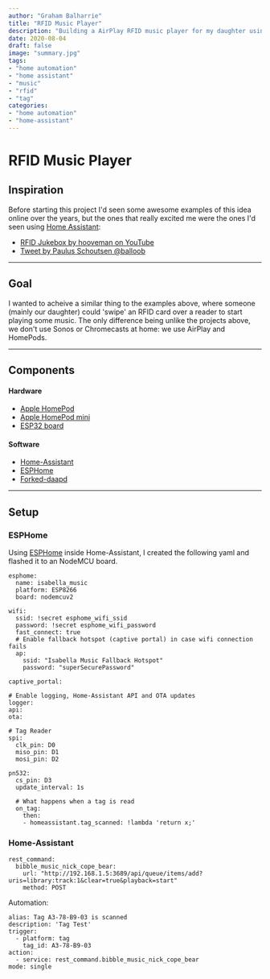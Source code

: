 ```yaml
---
author: "Graham Balharrie"
title: "RFID Music Player"
description: "Building a AirPlay RFID music player for my daughter using Home-Assistant."
date: 2020-08-04
draft: false
image: "summary.jpg"
tags:
- "home automation"
- "home assistant"
- "music"
- "rfid"
- "tag"
categories:
- "home automation"
- "home-assistant"
---
```


# RFID Music Player
## Inspiration

Before starting this project I'd seen some awesome examples of this idea online over the years, but the ones that really excited me were the ones I'd seen using [Home Assistant](https://www.home-assistant.io):

- [RFID Jukebox by hooveman on YouTube](https://www.youtube.com/watch?v=AvCseOQidSw)
- [Tweet by Paulus Schoutsen @balloob](https://twitter.com/balloob/status/1006222676644515841?s=20)

---

## Goal

I wanted to acheive a similar thing to the examples above, where someone (mainly our daughter) could 'swipe' an RFID card over a reader to start playing some music. The only difference being unlike the projects above, we don't use Sonos or Chromecasts at home: we use AirPlay and HomePods.

---

## Components
#### Hardware
- [Apple HomePod](https://www.apple.com/homepod)
- [Apple HomePod mini](https://www.apple.com/homepod-mini/)
- [ESP32 board](https://www.espressif.com/en/products/socs/esp32)


#### Software
- [Home-Assistant](https://home-assistant.io)
- [ESPHome](https://esphome.io)
- [Forked-daapd](https://github.com/ejurgensen/forked-daapd)

---

## Setup
### ESPHome

Using [ESPHome](https://esphome.io) inside Home-Assistant, I created the following yaml and flashed it to an NodeMCU board.
```
esphome:
  name: isabella_music
  platform: ESP8266
  board: nodemcuv2

wifi:
  ssid: !secret esphome_wifi_ssid
  password: !secret esphome_wifi_password
  fast_connect: true
  # Enable fallback hotspot (captive portal) in case wifi connection fails
  ap:
    ssid: "Isabella Music Fallback Hotspot"
    password: "superSecurePassword"

captive_portal:

# Enable logging, Home-Assistant API and OTA updates
logger:
api:
ota:

# Tag Reader
spi:
  clk_pin: D0
  miso_pin: D1
  mosi_pin: D2

pn532:
  cs_pin: D3
  update_interval: 1s

  # What happens when a tag is read
  on_tag:
    then:
    - homeassistant.tag_scanned: !lambda 'return x;'
```


### Home-Assistant
```
rest_command: 
  bibble_music_nick_cope_bear:
    url: "http://192.168.1.5:3689/api/queue/items/add?uris=library:track:1&clear=true&playback=start"
    method: POST
```


Automation:
```
alias: Tag A3-78-B9-03 is scanned
description: 'Tag Test'
trigger:
  - platform: tag
    tag_id: A3-78-B9-03
action:
  - service: rest_command.bibble_music_nick_cope_bear
mode: single
```